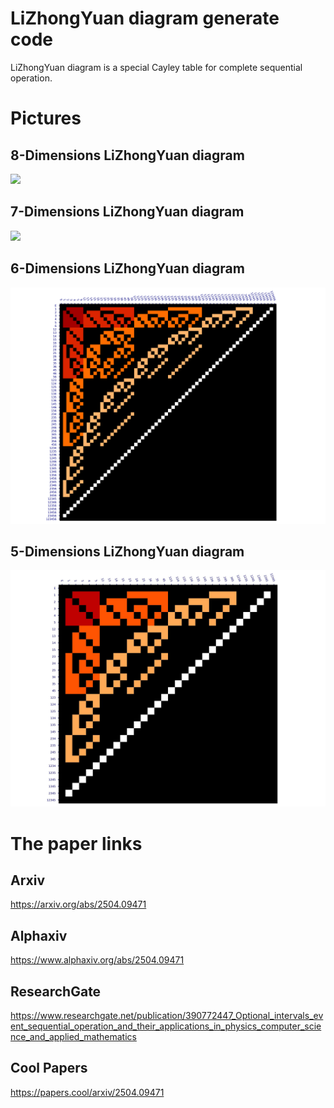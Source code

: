 # LiZhongYuan diagram generate code

LiZhongYuan diagram is a special Cayley table for complete sequential operation.

# Pictures
## 8-Dimensions LiZhongYuan diagram
<img src="./pics/8.png">

## 7-Dimensions LiZhongYuan diagram
<img src="./pics/7.png">

## 6-Dimensions LiZhongYuan diagram
<img src="./pics/6.png">

## 5-Dimensions LiZhongYuan diagram
<img src="./pics/5.png">

# The paper links

## Arxiv
<https://arxiv.org/abs/2504.09471>

## Alphaxiv
<https://www.alphaxiv.org/abs/2504.09471>

## ResearchGate
<https://www.researchgate.net/publication/390772447_Optional_intervals_event_sequential_operation_and_their_applications_in_physics_computer_science_and_applied_mathematics>

## Cool Papers
<https://papers.cool/arxiv/2504.09471>
